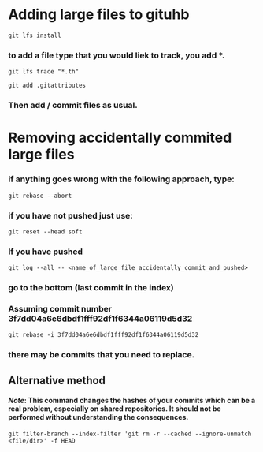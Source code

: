 # Adding large files to gituhb

`git lfs install`

### to add a file type that you would liek to track, you add *.<fileType>

`git lfs trace "*.th" ` 

`git add .gitattributes `


### Then add / commit  files as usual. 


# Removing accidentally commited large files 

### if anything goes wrong with the following approach, type:
`git rebase --abort`

### if you have not pushed just use:

`git reset --head soft `

### If you have pushed

`git log --all -- <name_of_large_file_accidentally_commit_and_pushed>`

### go to the  bottom (last commit in the index) 

### Assuming commit number 3f7dd04a6e6dbdf1fff92df1f6344a06119d5d32

`git rebase -i 3f7dd04a6e6dbdf1fff92df1f6344a06119d5d32`

### there may be commits that you need to replace. 

## Alternative method


#### *Note*: This command changes the hashes of your commits which can be a real problem, especially on shared repositories. It should not be performed without understanding the consequences.

`git filter-branch --index-filter 'git rm -r --cached --ignore-unmatch <file/dir>' -f HEAD `
